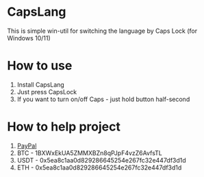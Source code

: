 # CapsLang

This is simple win-util for switching the language by Caps Lock (for Windows 10/11)

# How to use

1. Install CapsLang
2. Just press CapsLock
3. If you want to turn on/off Caps - just hold button half-second

# How to help project

1. [PayPal](paypal.me/yazovskiy)
2. BTC - 1BXWxEkUA5ZMMXBZn8qPJpF4vzZ6AvfsTL
3. USDT - 0x5ea8c1aa0d829286645254e267fc32e447df3d1d
4. ETH - 0x5ea8c1aa0d829286645254e267fc32e447df3d1d